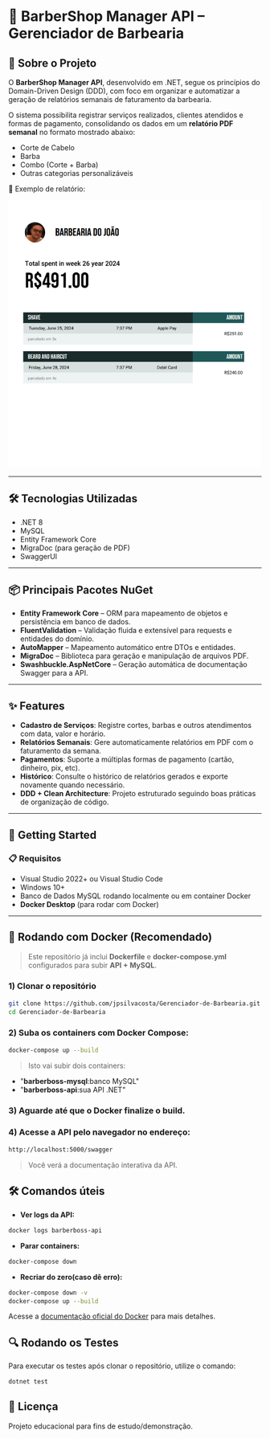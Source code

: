 # 💈 BarberShop Manager API – Gerenciador de Barbearia

## 📌 Sobre o Projeto
O **BarberShop Manager API**, desenvolvido em .NET, segue os princípios do Domain-Driven Design (DDD), com foco em organizar e automatizar a geração de relatórios semanais de faturamento da barbearia.

O sistema possibilita registrar serviços realizados, clientes atendidos e formas de pagamento, consolidando os dados em um **relatório PDF semanal** no formato mostrado abaixo:

- Corte de Cabelo  
- Barba  
- Combo (Corte + Barba)  
- Outras categorias personalizáveis  

📄 Exemplo de relatório:










![Exemplo de Relatório](image/relatorio-semanal.png)

---

## 🛠 Tecnologias Utilizadas
- .NET 8
- MySQL
- Entity Framework Core
- MigraDoc (para geração de PDF)
- SwaggerUI

---

## 📦 Principais Pacotes NuGet
- **Entity Framework Core** – ORM para mapeamento de objetos e persistência em banco de dados.
- **FluentValidation** – Validação fluida e extensível para requests e entidades do domínio.
- **AutoMapper** – Mapeamento automático entre DTOs e entidades.
- **MigraDoc** – Biblioteca para geração e manipulação de arquivos PDF.
- **Swashbuckle.AspNetCore** – Geração automática de documentação Swagger para a API.

---

## ✨ Features
- **Cadastro de Serviços**: Registre cortes, barbas e outros atendimentos com data, valor e horário.  
- **Relatórios Semanais**: Gere automaticamente relatórios em PDF com o faturamento da semana.  
- **Pagamentos**: Suporte a múltiplas formas de pagamento (cartão, dinheiro, pix, etc).  
- **Histórico**: Consulte o histórico de relatórios gerados e exporte novamente quando necessário.  
- **DDD + Clean Architecture**: Projeto estruturado seguindo boas práticas de organização de código.  

---

## 🚀 Getting Started

### 📋 Requisitos
- Visual Studio 2022+ ou Visual Studio Code  
- Windows 10+  
- Banco de Dados MySQL rodando localmente ou em container Docker  
- **Docker Desktop** (para rodar com Docker)  

---

## 🐳 Rodando com Docker (Recomendado)

> Este repositório já inclui **Dockerfile** e **docker-compose.yml** configurados para subir **API + MySQL**.

### 1) Clonar o repositório
```bash
git clone https://github.com/jpsilvacosta/Gerenciador-de-Barbearia.git
cd Gerenciador-de-Barbearia
```
### 2) Suba os containers com Docker Compose:
```bash
docker-compose up --build
```
> Isto vai subir dois containers:
- "**barberboss-mysql**:banco MySQL"
- "**barberboss-api**:sua API .NET"

### 3) Aguarde até que o Docker finalize o build.
### 4) Acesse a API pelo navegador no endereço:
```bash
http://localhost:5000/swagger
```
> Você verá a documentação interativa da API.

## 🛠️ Comandos úteis
- **Ver logs da API:**
```bash
docker logs barberboss-api
```
- **Parar containers:**
```bash
docker-compose down
```
- **Recriar do zero(caso dê erro):**
```bash
docker-compose down -v
docker-compose up --build
```

Acesse a [documentação oficial do Docker](https://docs.docker.com/) para mais detalhes.

## 🔍 Rodando os Testes

Para executar os testes após clonar o repositório, utilize o comando:

```bash
dotnet test
```

## 🧾 Licença
Projeto educacional para fins de estudo/demonstração.
